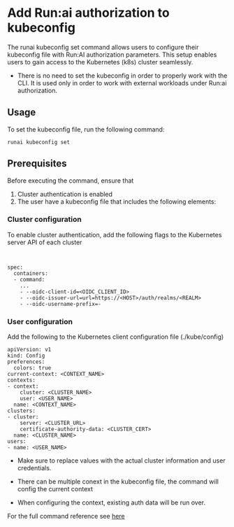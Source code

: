 # Add Run:ai authorization to kubeconfig


The runai kubeconfig set command allows users to configure their kubeconfig file with Run:AI authorization parameters. This setup enables users to gain access to the Kubernetes (k8s) cluster seamlessly.



*  There is no need to set the kubeconfig in order to properly work with the CLI. It is used only in order to work with external workloads under Run:ai authorization.





## Usage

To set the kubeconfig file, run the following command:

```
runai kubeconfig set
```

## Prerequisites
Before executing the command, ensure that

1. Cluster authentication is enabled
2.  The user have a kubeconfig file that includes the following elements:

### Cluster configuration

To enable cluster authentication, add the following flags to the Kubernetes server API of each cluster


```


spec:
  containers:
  - command:
    ...
    - --oidc-client-id=<OIDC_CLIENT_ID>
    - --oidc-issuer-url=url=https://<HOST>/auth/realms/<REALM>
    - --oidc-username-prefix=-
```


### User configuration

Add the following to the Kubernetes client configuration file (./kube/config)

```
apiVersion: v1
kind: Config
preferences:
  colors: true
current-context: <CONTEXT_NAME>
contexts:
- context:
    cluster: <CLUSTER_NAME>
    user: <USER_NAME>
  name: <CONTEXT_NAME>
clusters:
- cluster:
    server: <CLUSTER_URL>
    certificate-authority-data: <CLUSTER_CERT>
  name: <CLUSTER_NAME>
users:
- name: <USER_NAME>
```

* Make sure to replace values with the actual cluster information and user credentials.

* There can be multiple conext in the kubeconfig file, the command will config the current context

* When configuring the context, existing auth data will be run over.




For the full command reference see [here](./runai_kubeconfig_set.md)


